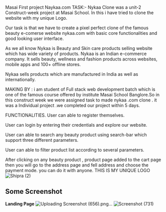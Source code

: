 Masai First project Naykaa.com TASK:- Nykaa Clone was a unit-2 Construct-week project at Masai School. In this i have tried to clone the website with my unique Logo.

Our task is that we have to create a pixel perfect clone of the famous beauty e-comerse website nykaa.com with basic core functionalities and good looking user interface.

As we all know Nykaa is Beauty and Skin care products selling website which has wide variety of products. Nykaa is an Indian e-commerce company. It sells beauty, wellness and fashion products across websites, mobile apps and 100+ offline stores.

Nykaa sells products which are manufactured in India as well as internationally.

MAKING BY : i am student of Full stack web development batch which is one of the famous course offered by institute Masai School Banglore.So in this construct week we were assigned task to made nykaa .com clone . it was a Individual project .we completed our project within 5 days.

FUNCTIONALITIES. User can able to register themselves.

User can login by entering their credentials and explore our website.

User can able to search any beauty product using search-bar which support three different parameters.

User can able to filter product list according to several parameters.

After clicking on any beauty product , product page added to the cart page then you will go to the address page and fell address and choose the payment mode. you can do it with anyone.
THIS IS MY UNIQUE LOGO
![Shipra (2)](https://user-images.githubusercontent.com/112960345/213990830-957f0c5a-933e-4535-a440-edbba6b39945.png)

## Some Screenshot
**Landing Page**
![Uploading Screenshot (656).png…]()
![Screenshot (731)](https://github.com/Prashantrathour/potent-voyage-8716/assets/112960345/ea30d446-78f8-4044-bc01-81b43fd04712)
